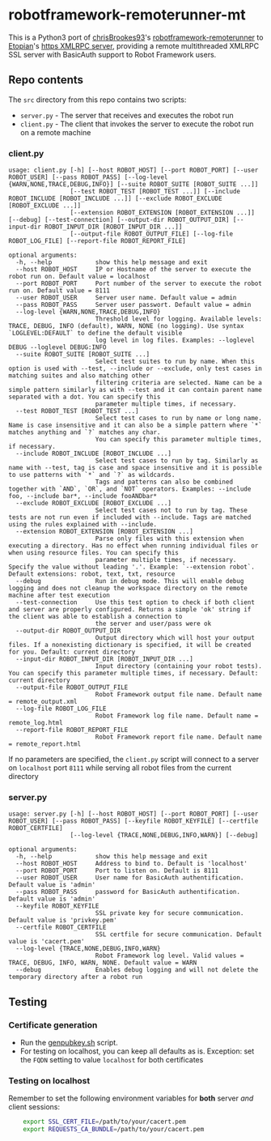 # robotframework-remoterunner-mt

This is a Python3 port of [chrisBrookes93](https://github.com/chrisBrookes93)'s [robotframework-remoterunner](https://github.com/chrisBrookes93/robotframework-remoterunner) to  [Etopian](https://github.com/etopian/)'s [https XMLRPC server](https://github.com/etopian/python3-xmlrpc-ssl-basic-auth), providing a remote multithreaded XMLRPC SSL server with BasicAuth support to Robot Framework users.

## Repo contents

The ```src``` directory from this repo contains two scripts:

- ```server.py``` - The server that receives and executes the robot run
- ```client.py``` - The client that invokes the server to execute the robot run on a remote machine

### client.py

```text
usage: client.py [-h] [--host ROBOT_HOST] [--port ROBOT_PORT] [--user ROBOT_USER] [--pass ROBOT_PASS] [--log-level {WARN,NONE,TRACE,DEBUG,INFO}] [--suite ROBOT_SUITE [ROBOT_SUITE ...]]
                 [--test ROBOT_TEST [ROBOT_TEST ...]] [--include ROBOT_INCLUDE [ROBOT_INCLUDE ...]] [--exclude ROBOT_EXCLUDE [ROBOT_EXCLUDE ...]]
                 [--extension ROBOT_EXTENSION [ROBOT_EXTENSION ...]] [--debug] [--test-connection] [--output-dir ROBOT_OUTPUT_DIR] [--input-dir ROBOT_INPUT_DIR [ROBOT_INPUT_DIR ...]]
                 [--output-file ROBOT_OUTPUT_FILE] [--log-file ROBOT_LOG_FILE] [--report-file ROBOT_REPORT_FILE]

optional arguments:
  -h, --help            show this help message and exit
  --host ROBOT_HOST     IP or Hostname of the server to execute the robot run on. Default value = localhost
  --port ROBOT_PORT     Port number of the server to execute the robot run on. Default value = 8111
  --user ROBOT_USER     Server user name. Default value = admin
  --pass ROBOT_PASS     Server user passwort. Default value = admin
  --log-level {WARN,NONE,TRACE,DEBUG,INFO}
                        Threshold level for logging. Available levels: TRACE, DEBUG, INFO (default), WARN, NONE (no logging). Use syntax `LOGLEVEL:DEFAULT` to define the default visible
                        log level in log files. Examples: --loglevel DEBUG --loglevel DEBUG:INFO
  --suite ROBOT_SUITE [ROBOT_SUITE ...]
                        Select test suites to run by name. When this option is used with --test, --include or --exclude, only test cases in matching suites and also matching other
                        filtering criteria are selected. Name can be a simple pattern similarly as with --test and it can contain parent name separated with a dot. You can specify this
                        parameter multiple times, if necessary.
  --test ROBOT_TEST [ROBOT_TEST ...]
                        Select test cases to run by name or long name. Name is case insensitive and it can also be a simple pattern where `*` matches anything and `?` matches any char.
                        You can specify this parameter multiple times, if necessary.
  --include ROBOT_INCLUDE [ROBOT_INCLUDE ...]
                        Select test cases to run by tag. Similarly as name with --test, tag is case and space insensitive and it is possible to use patterns with `*` and `?` as wildcards.
                        Tags and patterns can also be combined together with `AND`, `OR`, and `NOT` operators. Examples: --include foo, --include bar*, --include fooANDbar*
  --exclude ROBOT_EXCLUDE [ROBOT_EXCLUDE ...]
                        Select test cases not to run by tag. These tests are not run even if included with --include. Tags are matched using the rules explained with --include.
  --extension ROBOT_EXTENSION [ROBOT_EXTENSION ...]
                        Parse only files with this extension when executing a directory. Has no effect when running individual files or when using resource files. You can specify this
                        parameter multiple times, if necessary. Specify the value without leading '.'. Example: `--extension robot`. Default extensions: robot, text, txt, resource
  --debug               Run in debug mode. This will enable debug logging and does not cleanup the workspace directory on the remote machine after test execution
  --test-connection     Use this test option to check if both client and server are properly configured. Returns a simple 'ok' string if the client was able to establish a connection to
                        the server and user/pass were ok
  --output-dir ROBOT_OUTPUT_DIR
                        Output directory which will host your output files. If a nonexisting dictionary is specified, it will be created for you. Default: current directory
  --input-dir ROBOT_INPUT_DIR [ROBOT_INPUT_DIR ...]
                        Input directory (containing your robot tests). You can specify this parameter multiple times, if necessary. Default: current directory
  --output-file ROBOT_OUTPUT_FILE
                        Robot Framework output file name. Default name = remote_output.xml
  --log-file ROBOT_LOG_FILE
                        Robot Framework log file name. Default name = remote_log.html
  --report-file ROBOT_REPORT_FILE
                        Robot Framework report file name. Default name = remote_report.html
```

If no parameters are specified, the ```client.py``` script will connect to a server on ```localhost``` port ```8111``` while serving all robot files from the current directory

### server.py

```text
usage: server.py [-h] [--host ROBOT_HOST] [--port ROBOT_PORT] [--user ROBOT_USER] [--pass ROBOT_PASS] [--keyfile ROBOT_KEYFILE] [--certfile ROBOT_CERTFILE]
                 [--log-level {TRACE,NONE,DEBUG,INFO,WARN}] [--debug]

optional arguments:
  -h, --help            show this help message and exit
  --host ROBOT_HOST     Address to bind to. Default is 'localhost'
  --port ROBOT_PORT     Port to listen on. Default is 8111
  --user ROBOT_USER     User name for BasicAuth authentification. Default value is 'admin'
  --pass ROBOT_PASS     password for BasicAuth authentification. Default value is 'admin'
  --keyfile ROBOT_KEYFILE
                        SSL private key for secure communication. Default value is 'privkey.pem'
  --certfile ROBOT_CERTFILE
                        SSL certfile for secure communication. Default value is 'cacert.pem'
  --log-level {TRACE,NONE,DEBUG,INFO,WARN}
                        Robot Framework log level. Valid values = TRACE, DEBUG, INFO, WARN, NONE. Default value = WARN
  --debug               Enables debug logging and will not delete the temporary directory after a robot run
```

## Testing

### Certificate generation

- Run the [genpubkey.sh](https://github.com/joergschultzelutter/robotframework-remoterunner-mt/blob/master/src/genpubkey.sh) script.
- For testing on localhost, you can keep all defaults as is. Exception: set the ```FQDN``` setting to value ```localhost``` for both certificates

### Testing on localhost

Remember to set the following environment variables for __both__ server _and_ client sessions:

```bash
    export SSL_CERT_FILE=/path/to/your/cacert.pem
    export REQUESTS_CA_BUNDLE=/path/to/your/cacert.pem
```
